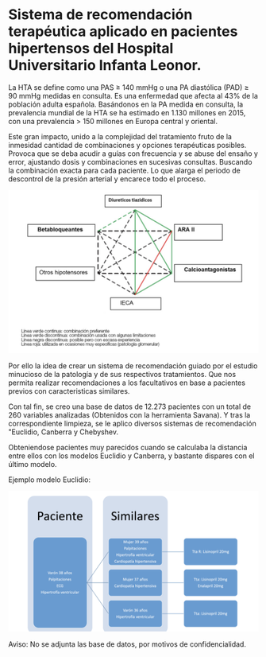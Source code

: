# Sistema de recomendación terapéutica aplicado en pacientes hipertensos del Hospital Universitario Infanta Leonor.

La HTA se define como una PAS ≥ 140 mmHg o una PA diastólica (PAD) ≥ 90 mmHg medidas en consulta. Es una enfermedad que afecta al 43% de la población adulta española. 
Basándonos en la PA medida en consulta, la prevalencia mundial de la HTA se ha estimado en 1.130 millones en 2015, con una prevalencia > 150 millones en Europa central y oriental.

Este gran impacto, unido a la complejidad del tratamiento fruto de la inmesidad cantidad de combinaciones y opciones terapéuticas posibles. Provoca que se deba acudir a guías con frecuencia y se abuse del ensaño y error, ajustando dosis y combinaciones en sucesivas consultas. Buscando la combinación exacta para cada paciente. Lo que alarga el periodo de descontrol de la presión arterial y encarece todo el proceso.

<img src="Diagrama_De_Tta.png" />

Por ello la idea de crear un sistema de recomendación guiado por el estudio minucioso de la patología y de sus respectivos tratamientos. Que nos permita realizar recomendaciones a los facultativos en base a pacientes previos con caracteristicas similares. 

Con tal fin, se creo una base de datos de 12.273 pacientes con un total de 260 variables analizadas (Obtenidos con la herramienta Savana). Y tras la correspondiente limpieza, se le aplico diversos sistemas de recomendación "Euclidio, Canberra y Chebyshev. 

Obteniendose pacientes muy parecidos cuando se calculaba la distancia entre ellos con los modelos Euclidio y Canberra, y bastante dispares con el último modelo.

Ejemplo modelo Euclidio:


<img src="Ejemplo.png" />


Aviso: No se adjunta las base de datos, por motivos de confidencialidad.
